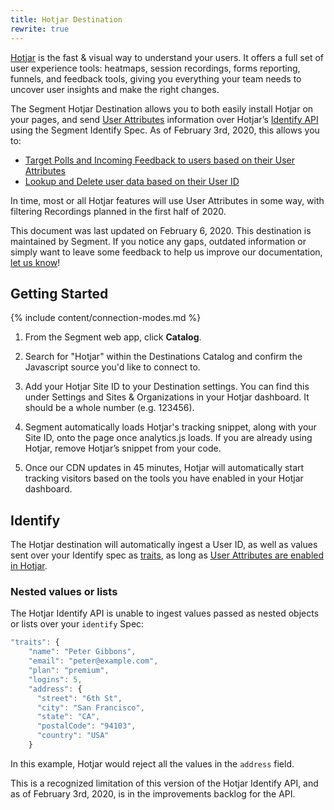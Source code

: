 ```yaml
---
title: Hotjar Destination
rewrite: true
---
```


[Hotjar](https://help.hotjar.com/hc/en-us) is the fast & visual way to understand your users. It offers a full set of user experience tools: heatmaps, session recordings, forms reporting, funnels, and feedback tools, giving you everything your team needs to uncover user insights and make the right changes.

The Segment Hotjar Destination allows you to both easily install Hotjar on your pages, and send [User Attributes](https://help.hotjar.com/hc/en-us/articles/360038394053-How-to-Setup-User-Attributes-in-4-Steps) information over Hotjar’s [Identify API](https://help.hotjar.com/hc/en-us/articles/360033640653) using the Segment Identify Spec. As of February 3rd, 2020, this allows you to:

* [Target Polls and Incoming Feedback to users based on their User Attributes](https://help.hotjar.com/hc/en-us/articles/360022688554)
* [Lookup and Delete user data based on their User ID](https://help.hotjar.com/hc/en-us/articles/360001749014)

In time, most or all Hotjar features will use User Attributes in some way, with filtering Recordings planned in the first half of 2020.

This document was last updated on February 6, 2020. This destination is maintained by Segment. If you notice any gaps, outdated information or simply want to leave some feedback to help us improve our documentation, [let us know](https://segment.com/help/contact)!


## Getting Started

{% include content/connection-modes.md %}

1. From the Segment web app, click **Catalog**.

2. Search for "Hotjar" within the Destinations Catalog and confirm the Javascript source you'd like to connect to.

3. Add your Hotjar Site ID to your Destination settings. You can find this under Settings and Sites & Organizations in your Hotjar dashboard. It should be a whole number (e.g. 123456).

4. Segment automatically loads Hotjar's tracking snippet, along with your Site ID, onto the page once analytics.js loads. If you are already using Hotjar, remove Hotjar’s snippet from your code.

5. Once our CDN updates in 45 minutes, Hotjar will automatically start tracking visitors based on the tools you have enabled in your Hotjar dashboard.

## Identify

The Hotjar destination will automatically ingest a User ID, as well as values sent over your Identify spec as [traits](https://segment.com/docs/connections/spec/identify/#traits), as long as [User Attributes are enabled in Hotjar](https://help.hotjar.com/hc/en-us/articles/360038394053-How-to-Setup-User-Attributes-in-4-Steps#step-2-review-your-privacy-requirements-and-enable-user-attributes). 

### Nested values or lists

The Hotjar Identify API is unable to ingest values passed as nested objects or lists over your `identify` Spec:

```js
"traits": {
    "name": "Peter Gibbons",
    "email": "peter@example.com",
    "plan": "premium",
    "logins": 5,
    "address": {
      "street": "6th St",
      "city": "San Francisco",
      "state": "CA",
      "postalCode": "94103",
      "country": "USA"
    }
```

In this example, Hotjar would reject all the values in the `address` field. 

This is a recognized limitation of this version of the Hotjar Identify API, and as of February 3rd, 2020, is in the improvements backlog for the API.
